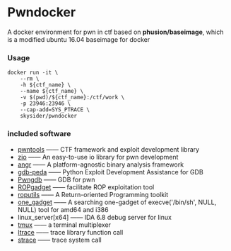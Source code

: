 Pwndocker
=========
A docker environment for pwn in ctf based on **phusion/baseimage**, which is a modified ubuntu 16.04 baseimage for docker

### Usage

	docker run -it \
		--rm \
		-h ${ctf_name} \
		--name ${ctf_name} \
		-v $(pwd)/${ctf_name}:/ctf/work \
    	-p 23946:23946 \
    	--cap-add=SYS_PTRACE \
		skysider/pwndocker
	
	
### included software

- [pwntools](https://github.com/Gallopsled/pwntools) 	—— CTF framework and exploit development library
- [zio](https://github.com/zTrix/zio)   —— An easy-to-use io library for pwn development
- [angr](https://github.com/angr/angr)   ——  A platform-agnostic binary analysis framework
- [gdb-peda](https://github.com/longld/peda) 	—— 
Python Exploit Development Assistance for GDB
- [Pwngdb](https://github.com/scwuaptx/Pwngdb) 	—— GDB for pwn
- [ROPgadget](https://github.com/JonathanSalwan/ROPgadget) 	—— facilitate ROP exploitation tool
- [roputils](https://github.com/inaz2/roputils) 	—— A Return-oriented Programming toolkit
- [one_gadget](https://github.com/david942j/one_gadget) —— A searching one-gadget of execve('/bin/sh', NULL, NULL) tool for amd64 and i386
- linux_server[x64] 	—— IDA 6.8 debug server for linux
- [tmux](https://tmux.github.io/) 	—— a terminal multiplexer
- [ltrace](https://linux.die.net/man/1/ltrace)	—— trace library function call
- [strace](https://linux.die.net/man/1/strace) —— trace system call
